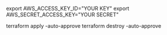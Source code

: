 export AWS_ACCESS_KEY_ID="YOUR KEY"
export AWS_SECRET_ACCESS_KEY="YOUR SECRET"

terraform apply -auto-approve
terraform destroy -auto-approve
